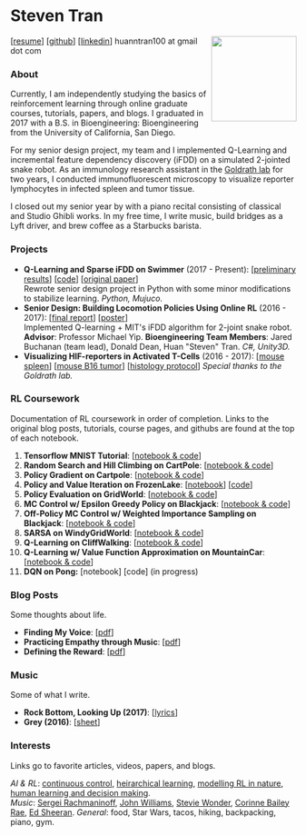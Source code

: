 # Steven Tran 

<img align="right" width="150" height="150" src="https://avatars1.githubusercontent.com/u/32233994?s=400&u=0246c1f50799d443ecf304fc2bb7f84c352d33c5&v=4">

[[resume](http://nbviewer.jupyter.org/github/huanntran100/Miscellaneous-/blob/master/Steven%20Tran%20Resume.pdf)]   [[github](https://github.com/huanntran100)]   [[linkedin](https://www.linkedin.com/in/steventran57896/)]
huanntran100 at gmail dot com  

### About 
Currently, I am independently studying the basics of reinforcement learning through online graduate courses, tutorials, papers, and blogs. I graduated in 2017 with a B.S. in Bioengineering: Bioengineering from the University of California, San Diego.   

For my senior design project, my team and I implemented Q-Learning and incremental feature dependency discovery (iFDD) on a simulated 2-jointed snake robot. As an immunology research assistant in the [Goldrath lab](https://goldrathlab.com/) for two years, I conducted immunofluorescent microscopy to visualize reporter lymphocytes in infected spleen and tumor tissue.   

I closed out my senior year by with a piano recital consisting of classical and Studio Ghibli works. In my free time, I write music, build bridges as a Lyft driver, and brew coffee as a Starbucks barista.

### Projects 
   
- **Q-Learning and Sparse iFDD on Swimmer** (2017 - Present): [[preliminary results]()] [[code]()] [[original paper](http://www.icml-2011.org/papers/473_icmlpaper.pdf)]  
Rewrote senior design project in Python with some minor modifications to stabilize learning. _Python, Mujuco._      
- **Senior Design: Building Locomotion Policies Using Online RL** (2016 - 2017): [[final report](http://nbviewer.jupyter.org/github/huanntran100/Miscellaneous-/blob/master/Group%2012%20Q-Learning%20and%20IFDD%20Final%20Report%20%281%29.pdf)] [[poster](http://nbviewer.jupyter.org/github/huanntran100/Miscellaneous-/blob/master/Group%2012%20Q-Learning%20and%20IFDD%20Final%20Poster%20%281%29.pdf)]  
Implemented Q-learning + MIT's iFDD algorithm for 2-joint snake robot. **Advisor**: Professor Michael Yip. **Bioengineering Team Members**: Jared Buchanan (team lead), Donald Dean, Huan "Steven" Tran. _C#, Unity3D._   
- **Visualizing HIF-reporters in Activated T-Cells** (2016 - 2017): [[mouse spleen](http://nbviewer.jupyter.org/github/huanntran100/Miscellaneous-/blob/master/Spleen%20Image.png)] [[mouse B16 tumor](http://nbviewer.jupyter.org/github/huanntran100/Miscellaneous-/blob/master/Tumor%20Image.png)] [[histology protocol](http://nbviewer.jupyter.org/github/huanntran100/Miscellaneous-/blob/master/Quick%20Histology%20Protocol.pdf)] _Special thanks to the Goldrath lab._ 

### RL Coursework
Documentation of RL coursework in order of completion. Links to the original blog posts, tutorials, course pages, and githubs are found at the top of each notebook. 
1. **Tensorflow MNIST Tutorial**: [[notebook & code](http://nbviewer.jupyter.org/github/huanntran100/RL-Practice/blob/master/Practice/Tensorflow_MNIST_Exercise.ipynb)]
2. **Random Search and Hill Climbing on CartPole**: [[notebook & code](http://nbviewer.jupyter.org/github/huanntran100/RL-Practice/blob/master/Practice/Random_Search_and_Hill_Climbing_on_CartPole-v0.ipynb)]
3. **Policy Gradient on Cartpole**: [[notebook & code](http://nbviewer.jupyter.org/github/huanntran100/Learning-RL/blob/master/Practice/Policy_Gradient_on_CartPole-v0.ipynb)] 
4. **Policy and Value Iteration on FrozenLake**: [[notebook](http://nbviewer.jupyter.org/github/huanntran100/Learning-RL/blob/master/Practice/Policy_and_Value_Iteration_for_FrozenLake-v0.ipynb)] [[code](https://github.com/huanntran100/Learning-RL/blob/master/Practice/rl.py)]
5. **Policy Evaluation on GridWorld**: [[notebook & code](http://nbviewer.jupyter.org/github/huanntran100/Learning-RL/blob/master/Practice/Policy_Evaluation_on_GridWorld.ipynb)]
6. **MC Control w/ Epsilon Greedy Policy on Blackjack**: [[notebook & code](http://nbviewer.jupyter.org/github/huanntran100/Learning-RL/blob/master/Practice/MC_Control_with_Epsilon_Greedy_Policy_on_Blackjack.ipynb)]
7. **Off-Policy MC Control w/ Weighted Importance Sampling on Blackjack**: [[notebook & code](http://nbviewer.jupyter.org/github/huanntran100/Learning-RL/blob/master/Practice/Off-Policy_MC_with_Weighted_Importance_Sampling_on_Blackjack.ipynb)]
8. **SARSA on WindyGridWorld**: [[notebook & code](http://nbviewer.jupyter.org/github/huanntran100/Learning-RL/blob/master/Practice/SARSA_on_WindyGridWorld.ipynb)]
9. **Q-Learning on CliffWalking**: [[notebook & code](http://nbviewer.jupyter.org/github/huanntran100/Learning-RL/blob/master/Practice/Q-Learning_on_CliffWalking.ipynb)]
10. **Q-Learning w/ Value Function Approximation on MountainCar**: [[notebook & code](http://nbviewer.jupyter.org/github/huanntran100/Learning-RL/blob/master/Practice/Q-Learning_with_Value_Function_Approximation_on_MountainCar.ipynb)]
11. **DQN on Pong:** [notebook] [code] (in progress)


### Blog Posts 

Some thoughts about life.

- **Finding My Voice**: [[pdf](http://nbviewer.jupyter.org/github/huanntran100/Miscellaneous-/blob/master/Finding%20My%20Voice.pdf)]
- **Practicing Empathy through Music**: [[pdf](http://nbviewer.jupyter.org/github/huanntran100/Miscellaneous-/blob/master/Practicing%20Empathy%20through%20Music.pdf)]
- **Defining the Reward**: [[pdf](http://nbviewer.jupyter.org/github/huanntran100/Miscellaneous-/blob/master/Defining%20the%20Reward.pdf)]

### Music

Some of what I write.
      
- **Rock Bottom, Looking Up (2017)**: [[lyrics](http://nbviewer.jupyter.org/github/huanntran100/Miscellaneous-/blob/master/Rock%20Bottom.pdf)]
- **Grey (2016)**: [[sheet](http://nbviewer.jupyter.org/github/huanntran100/Miscellaneous-/blob/master/Grey.pdf)]

### Interests
Links go to favorite articles, videos, papers, and blogs.  

_AI & RL_: [continuous control](http://proceedings.mlr.press/v48/duan16.pdf), [heirarchical learning](https://blog.openai.com/learning-a-hierarchy/), [modelling RL in nature](http://gershmanlab.webfactional.com/pubs/GershmanDaw17.pdf), [human learning and decision making](https://deepmind.com/research/publications/successor-representation-human-reinforcement-learning/).   
_Music_: [Sergei Rachmaninoff](https://www.youtube.com/watch?v=QNRxHyZDU-Q), [John Williams](https://www.youtube.com/watch?v=HcZ9kQ1h-ZY), [Stevie Wonder](https://www.youtube.com/watch?v=ppLJAp2Tnwo), [Corinne Bailey Rae](https://www.youtube.com/watch?v=7gPD7kY1amE), [Ed Sheeran](https://www.youtube.com/watch?v=lp-EO5I60KA).
_General_: food, Star Wars, tacos, hiking, backpacking, piano, gym. 
